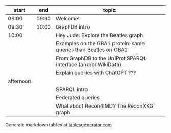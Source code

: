 
| start | end   | topic   |
|-------|-------|---------|
| 09:00 | 09:30 | Welcome! |
| 09:30 | 10:00 | GraphDB intro |
| 10:00 | | Hey Jude: Explore the Beatles graph |
|   |   | Examples on the GBA1 protein: same queries than Beatles on GBA1 |
|   |   | From GraphDB to the UniProt SPARQL interface (and/or WikiData) |
|   |   | Explain queries with ChatGPT ??? |
| afternoon | | |
|   |   | SPARQL intro |
|   |   | Federated queries |
|   |   | What about Recon4IMD? The ReconXKG graph |

Generate markdown tables at [tablesgenerator.com](https://www.tablesgenerator.com/markdown_tables)
